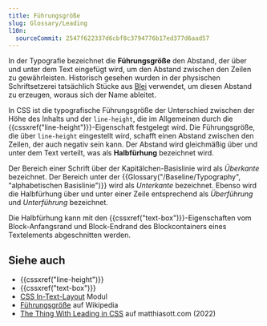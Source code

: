 ```yaml
---
title: Führungsgröße
slug: Glossary/Leading
l10n:
  sourceCommit: 2547f622337d6cbf8c3794776b17ed377d6aad57
---
```


In der Typografie bezeichnet die **Führungsgröße** den Abstand, der über und unter dem Text eingefügt wird, um den Abstand zwischen den Zeilen zu gewährleisten. Historisch gesehen wurden in der physischen Schriftsetzerei tatsächlich Stücke aus [Blei](https://de.wikipedia.org/wiki/Blei) verwendet, um diesen Abstand zu erzeugen, woraus sich der Name ableitet.

In CSS ist die typografische Führungsgröße der Unterschied zwischen der Höhe des Inhalts und der `line-height`, die im Allgemeinen durch die {{cssxref("line-height")}}-Eigenschaft festgelegt wird. Die Führungsgröße, die über `line-height` eingestellt wird, schafft einen Abstand zwischen den Zeilen, der auch negativ sein kann. Der Abstand wird gleichmäßig über und unter dem Text verteilt, was als **Halbfürhung** bezeichnet wird.

Der Bereich einer Schrift über der Kapitälchen-Basislinie wird als _Überkante_ bezeichnet. Der Bereich unter der {{Glossary("/Baseline/Typography", "alphabetischen Basislinie")}} wird als _Unterkante_ bezeichnet. Ebenso wird die Halbfürhung über und unter einer Zeile entsprechend als _Überführung_ und _Unterführung_ bezeichnet.

Die Halbfürhung kann mit den {{cssxref("text-box")}}-Eigenschaften vom Block-Anfangsrand und Block-Endrand des Blockcontainers eines Textelements abgeschnitten werden.

## Siehe auch

- {{cssxref("line-height")}}
- {{cssxref("text-box")}}
- [CSS In-Text-Layout](/de/docs/Web/CSS/CSS_inline_layout) Modul
- [Führungsgröße](https://de.wikipedia.org/wiki/Führungsgröße) auf Wikipedia
- [The Thing With Lead­ing in CSS](https://matthiasott.com/notes/the-thing-with-leading-in-css) auf matthiasott.com (2022)
